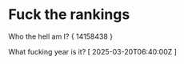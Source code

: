 # Fuck the rankings

Who the hell am I?
{ 14158438 }

What fucking year is it?
[ 2025-03-20T06:40:00Z ]
